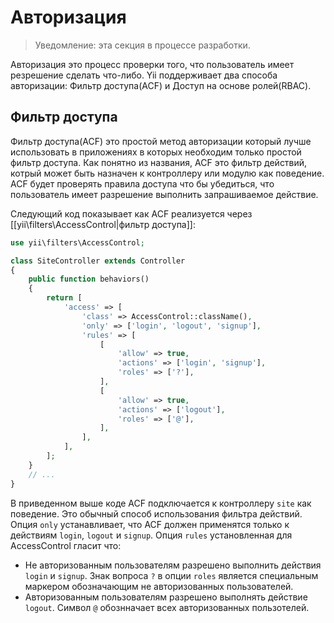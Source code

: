 Авторизация
===========

> Уведомление: эта секция в процессе разработки.

Авторизация это процесс проверки того, что пользователь имеет резрешение сделать что-либо. Yii поддерживает два способа авторизации: Фильтр доступа(ACF) и Доступ на основе ролей(RBAC).

Фильтр доступа
--------------

Фильтр доступа(ACF) это простой метод авторизации который лучше использовать в приложениях в которых необходим только простой фильтр доступа. Как понятно из названия, ACF это фильтр действий, котрый может быть назначен к контроллеру или модулю как поведение. ACF будет проверять правила доступа что бы убедиться, что пользователь имеет разрешение выполнить запрашиваемое действие.

Следующий код показывает как ACF реализуется через [[yii\filters\AccessControl|фильтр доступа]]:

```php
use yii\filters\AccessControl;

class SiteController extends Controller
{
    public function behaviors()
    {
        return [
            'access' => [
                'class' => AccessControl::className(),
                'only' => ['login', 'logout', 'signup'],
                'rules' => [
                    [
                        'allow' => true,
                        'actions' => ['login', 'signup'],
                        'roles' => ['?'],
                    ],
                    [
                        'allow' => true,
                        'actions' => ['logout'],
                        'roles' => ['@'],
                    ],
                ],
            ],
        ];
    }
    // ...
}
```

В приведенном выше коде ACF подключается к контроллеру `site` как поведение. Это обычный способ использования фильтра действий. Опция `only` устанавливает, что ACF должен применятся только к действиям `login`, `logout` и `signup`. Опция `rules` установленная для AccessControl гласит что:
- Не авторизованным пользователям разрешено выполнить действия `login` и `signup`. Знак вопроса `?` в опции `roles` является специальным маркером обозначающим не авторизованных пользователей.
- Авторизованным пользователям разрешено выполнять действие `logout`. Символ `@` обознначает всех авторизованных пользотелей.










